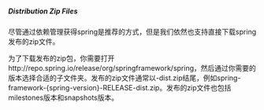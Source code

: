 ##### Distribution Zip Files

尽管通过依赖管理获得spring是推荐的方式，但是我们依然也支持直接下载spring发布的zip文件。

为了下载发布的zip包，你需要打开http://repo.spring.io/release/org/springframework/spring，然后通过你需要的版本选择合适的子文件夹。发布的zip文件通常以-dist.zip结尾，例如spring-framework-{spring-version}-RELEASE-dist.zip。发布的zip文件也包括milestones版本和snapshots版本。

